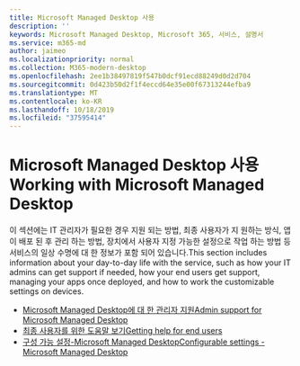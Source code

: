 ```yaml
---
title: Microsoft Managed Desktop 사용
description: ''
keywords: Microsoft Managed Desktop, Microsoft 365, 서비스, 설명서
ms.service: m365-md
author: jaimeo
ms.localizationpriority: normal
ms.collection: M365-modern-desktop
ms.openlocfilehash: 2ee1b38497819f547b0dcf91ecd88249d0d2d704
ms.sourcegitcommit: 0d423b50d2f1f4eccd64e35e00f67313244efba9
ms.translationtype: MT
ms.contentlocale: ko-KR
ms.lasthandoff: 10/18/2019
ms.locfileid: "37595414"
---
```

# <a name="working-with-microsoft-managed-desktop"></a><span data-ttu-id="67a65-103">Microsoft Managed Desktop 사용</span><span class="sxs-lookup"><span data-stu-id="67a65-103">Working with Microsoft Managed Desktop</span></span>

<span data-ttu-id="67a65-104">이 섹션에는 IT 관리자가 필요한 경우 지원 되는 방법, 최종 사용자가 지 원하는 방식, 앱이 배포 된 후 관리 하는 방법, 장치에서 사용자 지정 가능한 설정으로 작업 하는 방법 등 서비스의 일상 수명에 대 한 정보가 포함 되어 있습니다.</span><span class="sxs-lookup"><span data-stu-id="67a65-104">This section includes information about your day-to-day life with the service, such as how your IT admins can get support if needed, how your end users get support, managing your apps once deployed, and how to work the customizable settings on devices.</span></span>

- [<span data-ttu-id="67a65-105">Microsoft Managed Desktop에 대 한 관리자 지원</span><span class="sxs-lookup"><span data-stu-id="67a65-105">Admin support for Microsoft Managed Desktop</span></span>](admin-support.md)
- [<span data-ttu-id="67a65-106">최종 사용자를 위한 도움말 보기</span><span class="sxs-lookup"><span data-stu-id="67a65-106">Getting help for end users</span></span>](end-user-support.md)
- [<span data-ttu-id="67a65-107">구성 가능 설정-Microsoft Managed Desktop</span><span class="sxs-lookup"><span data-stu-id="67a65-107">Configurable settings - Microsoft Managed Desktop</span></span>](config-setting-overview.md)
